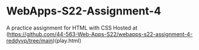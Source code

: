 # WebApps-S22-Assignment-4
A practice assignment for HTML with CSS
Hosted at (https://github.com/44-563-Web-Apps-S22/webapps-s22-assignment-4-reddyvp/tree/main)(play.html)
